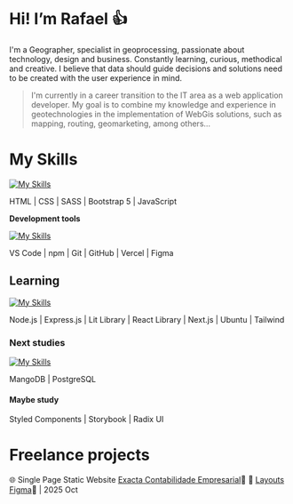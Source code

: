 # Hi! I’m Rafael :thumbsup:

I'm a Geographer, specialist in geoprocessing, passionate about technology, design and business. Constantly learning, curious, methodical and creative. I believe that data should guide decisions and solutions need to be created with the user experience in mind.

> I'm currently in a career transition to the IT area as a web application developer. My goal is to combine my knowledge and experience in geotechnologies in the implementation of WebGis solutions, such as mapping, routing, geomarketing, among others...

# My Skills 
[![My Skills](https://skillicons.dev/icons?i=html,css,sass,bootstrap,js)](https://skillicons.dev)

HTML | CSS | SASS | Bootstrap 5 | JavaScript 

**Development tools**

[![My Skills](https://skillicons.dev/icons?i=vscode,npm,git,github,vercel,figma)](https://skillicons.dev)

VS Code | npm | Git | GitHub | Vercel | Figma

##  Learning 
[![My Skills](https://skillicons.dev/icons?i=nodejs,expressjs,lit,react,nextjs,ubuntu,tailwind)](https://skillicons.dev)

Node.js | Express.js | Lit Library | React Library | Next.js | Ubuntu | Tailwind

### Next studies 
[![My Skills](https://skillicons.dev/icons?i=mongodb,postgres)](https://skillicons.dev)

MangoDB | PostgreSQL

#### Maybe study
Styled Components | Storybook | Radix UI

# Freelance projects

🌐 Single Page Static Website [Exacta Contabilidade Empresarial](https://www.exactacontabilidade.com.br/):link: :triangular_ruler: [Layouts Figma](https://www.figma.com/design/ytyMMvGAX9Nv8yD14vUEVo/exacta-contabilidade?node-id=7-2&p=f&t=6wjJCMO3VEQDpet8-0):link: | 2025 Oct
